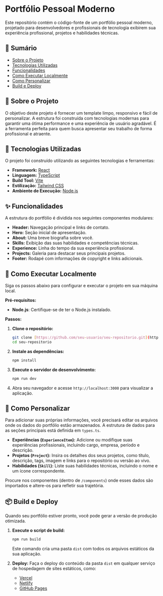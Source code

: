 # Portfólio Pessoal Moderno

Este repositório contém o código-fonte de um portfólio pessoal moderno, projetado para desenvolvedores e profissionais de tecnologia exibirem sua experiência profissional, projetos e habilidades técnicas.

## 📖 Sumário

* [Sobre o Projeto](#-sobre-o-projeto)
* [Tecnologias Utilizadas](#-tecnologias-utilizadas)
* [Funcionalidades](#-funcionalidades)
* [Como Executar Localmente](#-como-executar-localmente)
* [Como Personalizar](#-como-personalizar)
* [Build e Deploy](#-build-e-deploy)

## 🌟 Sobre o Projeto

O objetivo deste projeto é fornecer um template limpo, responsivo e fácil de personalizar. A estrutura foi construída com tecnologias modernas para garantir uma ótima performance e uma experiência de usuário agradável. É a ferramenta perfeita para quem busca apresentar seu trabalho de forma profissional e atraente.

## 🚀 Tecnologias Utilizadas

O projeto foi construído utilizando as seguintes tecnologias e ferramentas:

* **Framework:** [React](https://react.dev/)
* **Linguagem:** [TypeScript](https://www.typescriptlang.org/)
* **Build Tool:** [Vite](https://vitejs.dev/)
* **Estilização:** [Tailwind CSS](https://tailwindcss.com/)
* **Ambiente de Execução:** [Node.js](https://nodejs.org/)

## ✨ Funcionalidades

A estrutura do portfólio é dividida nos seguintes componentes modulares:

* **Header:** Navegação principal e links de contato.
* **Hero:** Seção inicial de apresentação.
* **About:** Uma breve biografia sobre você.
* **Skills:** Exibição das suas habilidades e competências técnicas.
* **Experience:** Linha do tempo da sua experiência profissional.
* **Projects:** Galeria para destacar seus principais projetos.
* **Footer:** Rodapé com informações de copyright e links adicionais.

## 🏁 Como Executar Localmente

Siga os passos abaixo para configurar e executar o projeto em sua máquina local.

**Pré-requisitos:**
* **Node.js**: Certifique-se de ter o Node.js instalado.

**Passos:**

1.  **Clone o repositório:**
    ```sh
    git clone [https://github.com/seu-usuario/seu-repositorio.git](https://github.com/seu-usuario/seu-repositorio.git)
    cd seu-repositorio
    ```

2.  **Instale as dependências:**
    ```sh
    npm install
    ```

3.  **Execute o servidor de desenvolvimento:**
    ```sh
    npm run dev
    ```

4.  Abra seu navegador e acesse `http://localhost:3000` para visualizar a aplicação.

## 🔧 Como Personalizar

Para adicionar suas próprias informações, você precisará editar os arquivos onde os dados do portfólio estão armazenados. A estrutura de dados para as seções principais está definida em `types.ts`.

* **Experiências (`ExperienceItem`):** Adicione ou modifique suas experiências profissionais, incluindo cargo, empresa, período e descrição.
* **Projetos (`Project`):** Insira os detalhes dos seus projetos, como título, descrição, tags, imagem e links para o repositório ou versão ao vivo.
* **Habilidades (`Skill`):** Liste suas habilidades técnicas, incluindo o nome e um ícone correspondente.

Procure nos componentes (dentro de `/components`) onde esses dados são importados e altere-os para refletir sua trajetória.

## 📦 Build e Deploy

Quando seu portfólio estiver pronto, você pode gerar a versão de produção otimizada.

1.  **Execute o script de build:**
    ```sh
    npm run build
    ```
    Este comando cria uma pasta `dist` com todos os arquivos estáticos da sua aplicação.

2.  **Deploy:**
    Faça o deploy do conteúdo da pasta `dist` em qualquer serviço de hospedagem de sites estáticos, como:
    * [Vercel](https://vercel.com/)
    * [Netlify](https://www.netlify.com/)
    * [GitHub Pages](https://pages.github.com/)
